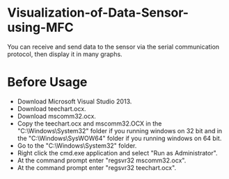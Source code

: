 # Visualization-of-Data-Sensor-using-MFC
You can receive and send data to the sensor via the serial communication protocol, then display it in many graphs.

# Before Usage
  - Download Microsoft Visual Studio 2013.
  - Download teechart.ocx.
  - Download mscomm32.ocx.
  - Copy the teechart.ocx and mscomm32.OCX in the "C:\Windows\System32" folder if you running windows on 32 bit and  in the "C:\Windows\SysWOW64" folder if you running windows on 64 bit.
  - Go to the "C:\Windows\System32" folder.
  - Right click the cmd.exe application and select "Run as Administrator".
  - At the command prompt enter "regsvr32 mscomm32.ocx".
  - At the command prompt enter "regsvr32 teechart.ocx".
